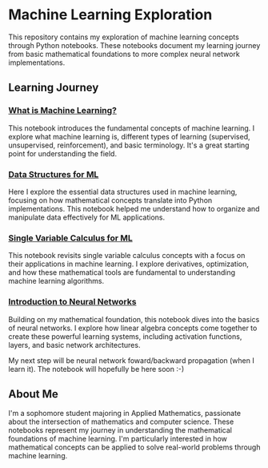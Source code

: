 # Machine Learning Exploration

This repository contains my exploration of machine learning concepts through Python notebooks. These notebooks document my learning journey from basic mathematical foundations to more complex neural network implementations.

## Learning Journey

### [What is Machine Learning?](notes/what-is-ml.ipynb)
This notebook introduces the fundamental concepts of machine learning. I explore what machine learning is, different types of learning (supervised, unsupervised, reinforcement), and basic terminology. It's a great starting point for understanding the field.

### [Data Structures for ML](notes/data-structs.ipynb)
Here I explore the essential data structures used in machine learning, focusing on how mathematical concepts translate into Python implementations. This notebook helped me understand how to organize and manipulate data effectively for ML applications.

### [Single Variable Calculus for ML](notes/derivative-single-var.ipynb)
This notebook revisits single variable calculus concepts with a focus on their applications in machine learning. I explore derivatives, optimization, and how these mathematical tools are fundamental to understanding machine learning algorithms.

### [Introduction to Neural Networks](notes/nn-intro.ipynb)
Building on my mathematical foundation, this notebook dives into the basics of neural networks. I explore how linear algebra concepts come together to create these powerful learning systems, including activation functions, layers, and basic network architectures.

My next step will be neural network foward/backward propagation (when I learn it). The notebook will hopefully be here soon :-)

## About Me
I'm a sophomore student majoring in Applied Mathematics, passionate about the intersection of mathematics and computer science. These notebooks represent my journey in understanding the mathematical foundations of machine learning. I'm particularly interested in how mathematical concepts can be applied to solve real-world problems through machine learning.
